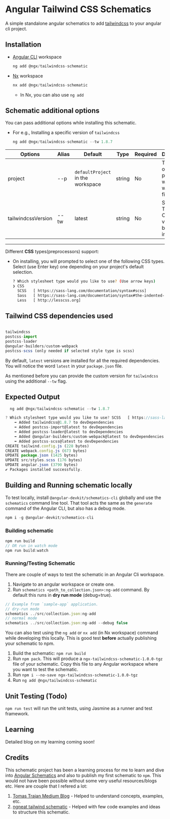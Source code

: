 # Angular Tailwind CSS Schematics

A simple standalone angular schematics to add [tailwindcss](https://tailwindcss.com/) to your angular cli project.

## Installation

- [Angular CLI](https://angular.io/cli) workspace

  ```javascript
  ng add @ngx/tailwindcss-schematic
  ```

- [Nx](https://nx.dev/angular) workspace

  ```javascript
  nx add @ngx/tailwindcss-schematic
  ```

  - In Nx, you can also use `ng add`

## Schematic additional options

You can pass additional options while installing this schematic.

- For e.g., Installing a specific version of `tailwindcss`

  ```javascript
  ng add @ngx/tailwindcss-schematic --tw 1.8.7
  ```

| Options            | Alias | Default                           | Type   | Required | Description                                         |
| ------------------ | ----- | --------------------------------- | ------ | -------- | --------------------------------------------------- |
| project            | --p   | `defaultProject` in the workspace | string | No       | The name of the project where we want to add files. |
| tailwindcssVersion | --tw  | latest                            | string | No       | Specific Tailwind CSS version to be installed.      |

---

Different **CSS** types(preprocessors) support:

- On installing, you will prompted to select one of the following CSS types. Select (use Enter key) one depending on your project's default selection.

  ```sh
  ? Which stylesheet type would you like to use? (Use arrow keys)
  ❯ CSS
    SCSS   [ https://sass-lang.com/documentation/syntax#scss]
    Sass   [ https://sass-lang.com/documentation/syntax#the-indented-syntax]
    Less   [ http://lesscss.org]
  ```

## Tailwind CSS dependencies used

```javascript

tailwindcss
postcss-import
postcss-loader
@angular-builders/custom-webpack
postcss-scss (only needed if selected style type is scss)

```

By default, `latest` versions are installed for all the required dependencies. You will notice the word `latest` in your `package.json` file.

As mentioned before you can provide the custom version for `tailwindcss` using the additional `--tw` flag.

## Expected Output

```javascript
  ng add @ngx/tailwindcss-schematic --tw 1.8.7
```

```javascript
? Which stylesheet type would you like to use? SCSS   [ https://sass-lang.com/documentation/syntax#scss]
    ➡️ Added tailwindcss@1.8.7 to devDependencies
    ➡️ Added postcss-import@latest to devDependencies
    ➡️ Added postcss-loader@latest to devDependencies
    ➡️ Added @angular-builders/custom-webpack@latest to devDependencies
    ➡️ Added postcss-scss@latest to devDependencies
CREATE tailwind.config.js (228 bytes)
CREATE webpack.config.js (673 bytes)
UPDATE package.json (1425 bytes)
UPDATE src/styles.scss (176 bytes)
UPDATE angular.json (3790 bytes)
✔ Packages installed successfully.
```

## Building and Running schematic locally

To test locally, install `@angular-devkit/schematics-cli` globally and use the `schematics` command line tool. That tool acts the same as the `generate` command of the Angular CLI, but also has a debug mode.

```javascript
npm i -g @angular-devkit/schematics-cli
```

### Building schematic

```javascript
npm run build
// OR run in watch mode
npm run build:watch
```

### Running/Testing Schematic

There are couple of ways to test the schematic in an Angular Cli workspace.

1. Navigate to an angular workspace or create one.
2. Run `schematics <path_to_collection.json>:ng-add` command. By default this runs in **dry run mode** (debug=true).

```javascript
// Example from `sample-app` application.
// dry-run mode
schematics ../src/collection.json:ng-add
// normal mode
schematics ../src/collection.json:ng-add --debug false
```

You can also test using the `ng add` or `nx add` (in Nx workspace) command while developing this locally. This is good test **before** actually publishing your schematic to npm.

1. Build the schematic: `npm run build`
2. Run `npm pack`. This will produce a `ngx-tailwindcss-schematic-1.0.0-tgz` file of your schematic. Copy this file to any Angular workspace where you want to test the schematic.
3. Run `npm i --no-save ngx-tailwindcss-schematic-1.0.0-tgz`
4. Run `ng add @ngx/tailwindcss-schematic`

## Unit Testing (Todo)

`npm run test` will run the unit tests, using Jasmine as a runner and test framework.

## Learning

Detailed blog on my learning coming soon!

## Credits

This schematic project has been a learning process for me to learn and dive into [Angular Schematics](https://angular.io/guide/schematics) and also to publish my first schematic to `npm`. This would not have been possible without some very useful resources/blogs etc. Here are couple that I refered a lot:

1. [Tomas Trajan Medium Blog](https://medium.com/@tomastrajan/total-guide-to-custom-angular-schematics-5c50cf90cdb4) - Helped to understand concepts, examples, etc.
2. [ngneat tailwind schematic](https://github.com/ngneat/tailwind) - Helped with few code examples and ideas to structure this schematic.
